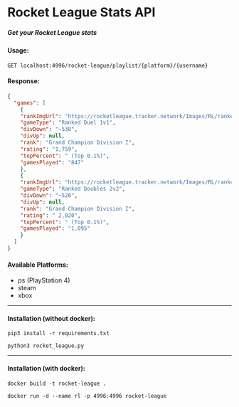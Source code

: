 # Rocket League Stats API
##### Get your Rocket League stats

#### Usage:

```
GET localhost:4996/rocket-league/playlist/{platform}/{username}
```

#### Response:

```Json
{
  "games": [
    {
    "rankImgUrl": "https://rocketleague.tracker.network/Images/RL/ranked/s4-19.png",
    "gameType": "Ranked Duel 1v1",
    "divDown": "~538",
    "divUp": null,
    "rank": "Grand Champion Division I",
    "rating": "1,759",
    "topPercent": " (Top 0.1%)",
    "gamesPlayed": "847"
    },
    {
    "rankImgUrl": "https://rocketleague.tracker.network/Images/RL/ranked/s4-19.png",
    "gameType": "Ranked Doubles 2v2",
    "divDown": "~520",
    "divUp": null,
    "rank": "Grand Champion Division I",
    "rating": " 2,020",
    "topPercent": " (Top 0.1%)",
    "gamesPlayed": "1,095"
    }
  ]
}
```

#### Available Platforms:
 
  - ps (PlayStation 4)
  - steam
  - xbox
 
--- 

#### Installation (without docker):

```
pip3 install -r requirements.txt
```

```
python3 rocket_league.py
```
---

#### Installation (with docker):

```
docker build -t rocket-league .
```

```
docker run -d --name rl -p 4996:4996 rocket-league
```
